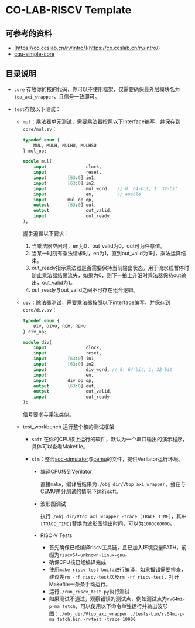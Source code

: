 # CO-LAB-RISCV Template

## 可参考的资料

- [https://co.ccslab.cn/rv/intro/](https://co.ccslab.cn/rv/intro/)
- [cqu-simple-core](https://github.com/cyyself/cyyrv64/tree/cqu_simple_core)

## 目录说明

- `core` 存放你的核的代码，你可以不使用框架，仅需要确保最外层模块名为`top_axi_wrapper`，且信号一致即可。
- `test`存放以下测试：

    - `mul`：乘法器单元测试，需要乘法器按照以下interface编写，并保存到`core/mul.sv`：

        ```sv
        typedef enum {
            MUL, MULH, MULHU, MULHSU
        } mul_op;

        module mul(
            input               clock,
            input               reset,
            input        [63:0] in1,
            input        [63:0] in2,
            input               mul_word,   // 0: 64-bit, 1: 32-bit
            input               en,         // enable
            input        mul_op op,
            output       [63:0] out,
            output              out_valid,
            input               out_ready
        );
        ```

        握手遵循以下要求：
        1. 当乘法器空闲时，en为0，out_valid为0，out可为任意值。
        2. 当某一时刻有乘法请求时，en为1，直到out_valid为1时，乘法运算结束。
        3. out_ready指示乘法器是否需要保持当前输出状态，用于流水线暂停时防止乘法器结果流失，如果为0，则下一拍上升沿时乘法器保持out输出，out_valid为1。
        4. out_ready与out_valid之间不可存在组合逻辑。

    - `div`：除法器测试，需要乘法器按照以下interface编写，并保存到`core/div.sv`：

        ```sv
        typedef enum {
            DIV, DIVU, REM, REMU
        } div_op;

        module div(
            input               clock,
            input               reset,
            input        [63:0] in1,
            input        [63:0] in2,
            input               div_word, // 0: 64-bit, 1: 32-bit
            input               en,
            input        div_op op,
            output       [63:0] out,
            output              out_valid,
            input               out_ready
        );
        ```

        信号要求与乘法类似。

    - test_workbench 运行整个核的测试框架
        - `soft` 在你的CPU核上运行的软件，默认为一个串口输出的演示程序，具体可以查看Makefile。
        - `sim`：整合[soc-simulator](https://github.com/cyyself/soc-simulator)与[cemu](https://github.com/cyyself/cemu)的文件，提供Verilator运行环境。

            - 编译CPU核到Verilator

                直接`make`，编译后结果为`./obj_dir/Vtop_axi_wrapper`，会在与CEMU差分测试的情况下运行soft。
            - 波形图调试

                执行`./obj_dir/Vtop_axi_wrapper -trace [TRACE_TIME]`，其中`[TRACE_TIME]`替换为波形图输出时间，可以为`1000000000`。
            - RISC-V Tests

                - 首先确保已经编译riscv工具链，且已加入环境变量PATH，前缀为`riscv64-unknown-linux-gnu-`
                - 确保CPU核已经编译完成
                - 使用`make riscv-test-build`进行编译，如果报错需要排查，建议先`rm -rf riscv-test`以及`rm -rf riscv-test`，打开Makefile一条条手动运行。
                - 运行`./run_riscv_test.py`执行测试
                - 如果测试不通过，观察错误的测试点，例如测试点为`rv64mi-p-ma_fetch`，可以使用以下命令单独运行并输出波形图：`./obj_dir/Vtop_axi_wrapper ./tests-bin/rv64mi-p-ma_fetch.bin -rvtest -trace 10000`